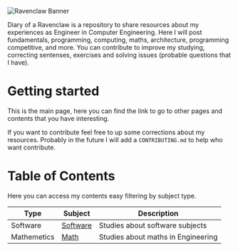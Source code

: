 ![Ravenclaw Banner](https://user-images.githubusercontent.com/43411893/225737790-6bf21ba5-536e-449f-9f9f-aa7a80ee9f26.png)

Diary of a Ravenclaw is a repository to share resources about my experiences as Engineer in Computer Engineering. Here I will post fundamentals, programming, computing, maths, architecture, programming competitive, and more. You can contribute to improve my studying, correcting sentenses, exercises and solving issues (probable questions that I have).

# Getting started

This is the main page, here you can find the link to go to other pages and contents that you have interesting.

If you want to contribute feel free to up some corrections about my resources. Probably in the future I will add a `CONTRIBUTING.md` to help who want contribute.

# Table of Contents

Here you can access my contents easy filtering by subject type.

| Type        | Subject                                     | Description                        |
| ----------- | ------------------------------------------- | ---------------------------------- |
| Software    | [Software](./Subject/Software/)       | Studies about software subjects    |
| Mathemetics | [Math](./Subject/Mathematics/) | Studies about maths in Engineering |
